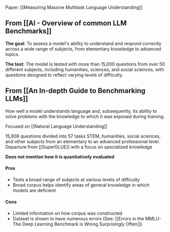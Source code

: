 Paper: [[Measuring Massive Multitask Language Understanding]]

## From [[AI - Overview of common LLM Benchmarks]]

**The goal**: To assess a model's ability to understand and respond correctly across a wide range of subjects, from elementary knowledge to advanced topics.

**The test**: The model is tested with more than 15,000 questions from over 50 different subjects, including humanities, sciences, and social sciences, with questions designed to reflect varying levels of difficulty.

## From [[An In-depth Guide to Benchmarking LLMs]]

How well a model understands language and, subsequently, its ability to solve problems with the knowledge to which it was exposed during training. 

Focused on [[Natural Language Understanding]]

15,908 questions divided into  57 tasks 
STEM, humanities,  social sciences, and other subjects from an elementary to an advanced professional level.  Departure from [[SuperGLUE]] with a focus on specialized knowledge

**Does not mention how it is quantiatively evaluated**

#### Pros

* Tests a broad range of subjects at various levels of difficulty 
* Broad corpus helps identify areas of general knowledge in which models are deficient
#### Cons

* Limited information on how corpus was constructed
* Dataset is shown to have numerous errors (See: [[Errors in the MMLU- The Deep Learning Benchmark is Wrong Surprisingly Often]])

